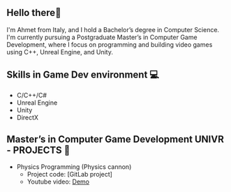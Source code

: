 ## Hello there👋
I'm Ahmet from Italy, and I hold a Bachelor’s degree in Computer Science. I'm currently pursuing a Postgraduate Master’s in Computer Game Development, where I focus on programming and building video games using C++, Unreal Engine, and Unity.

## Skills in Game Dev environment 💻
- C/C++/C#
- Unreal Engine
- Unity
- DirectX

## Master’s in Computer Game Development UNIVR - PROJECTS 🧪
- Physics Programming (Physics cannon)
  - Project code: [GitLab project]
  - Youtube video: [Demo](https://youtu.be/Cqvgxpl3usk?si=59c4xuC7kS-Zt5lR)


